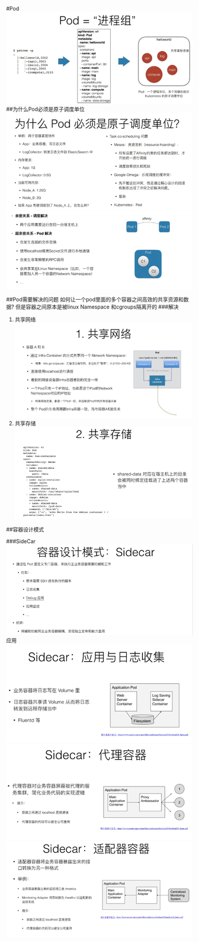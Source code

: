 #Pod
![](.02_pod_images/Pod.png)
##为什么Pod必须是原子调度单位
![](.02_pod_images/pod_as_atomic_unit.png)
![](.02_pod_images/pod_relation.png)

##Pod需要解决的问题
如何让一个pod里面的多个容器之间高效的共享资源和数据?
但是容器之间原本是被linux Namespace 和cgroups隔离开的
###解决
1. 共享网络
![](.02_pod_images/share_network.png)
2. 共享存储
![](.02_pod_images/share_storage.png)

##容器设计模式

###SideCar
![](.02_pod_images/sideCar.png)
应用
![](.02_pod_images/sideCar_application.png)
![](.02_pod_images/sideCar_proxy_container.png)
![](.02_pod_images/sideCar_adopter_container.png)